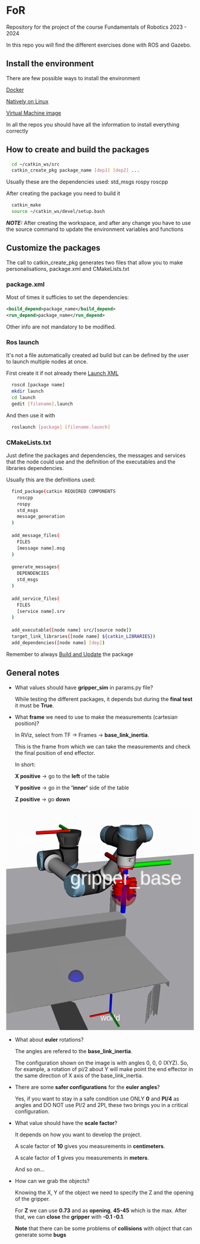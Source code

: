 # FoR

Repository for the project of the course Fundamentals of Robotics
2023 - 2024

In this repo you will find the different exercises done with ROS and Gazebo.

## Install the environment
There are few possible ways to install the environment

[Docker](https://github.com/mfocchi/lab-docker)

[Natively on Linux](https://github.com/mfocchi/locosim)

[Virtual Machine image](http://www.dropbox.com/sh/5trh0s5y1xzdjds/AACchznJb7606MbQKb6-fUiUa)

In all the repos you should have all the information to install everything correctly

## How to create and build the packages

```bash
  cd ~/catkin_ws/src
  catkin_create_pkg package_name [dep1] [dep2] ...
```

Usually these are the dependencies used: std_msgs rospy roscpp

After creating the package you need to build it
```bash
  catkin_make
  source ~/catkin_ws/devel/setup.bash
```

**_NOTE:_** 
After creating the workspace, and after any change you have to use the source command to update the environment variables and functions

## Customize the packages
The call to catkin_create_pkg generates two files that allow you to make personalisations, package.xml and CMakeLists.txt

### package.xml
Most of times it sufficies to set the dependencies:
```xml
<build_depend>package_name</build_depend>
<run_depend>package_name</run_depend>
```
Other info are not mandatory to be modified.

### Ros launch
It's not a file automatically created ad build but can be defined by the user
to launch multiple nodes at once.

First create it if not already there
[Launch XML](https://wiki.ros.org/roslaunch/XML)
```bash
  roscd [package name]
  mkdir launch
  cd launch
  gedit [filename].launch
```
And then use it with
```bash
  roslaunch [package] [filename.launch]
```

### CMakeLists.txt
Just define the packages and dependencies, the messages and services that the node could 
use and the definition of the executables and the libraries dependencies.

Usually this are the definitions used:
```bash
  find_package(catkin REQUIRED COMPONENTS
    roscpp
    rospy
    std_msgs
    message_generation
  )

  add_message_files(
    FILES
    [message name].msg
  )

  generate_messages(
    DEPENDENCIES
    std_msgs
  )

  add_service_files(
    FILES
    [service name].srv
  )

  add_executable([node name] src/[source node])
  target_link_libraries([node name] ${catkin_LIBRARIES})
  add_dependencies([node name] [dep])
```
Remember to always [Build and Update](#how-to-create-and-build-the-packages) the package

## General notes

- What values should have **gripper_sim** in params.py file?

  While testing the different packages, it depends but during the **final test** it must
  be **True**.

- What **frame** we need to use to make the measurements (cartesian position)? 
  
  In RViz, select from TF -> Frames -> **base_link_inertia**. 
  
  This is the frame from which we can take the measurements and check the final position of end effector.

  In short: 

  **X positive** -> go to the **left** of the table

  **Y positive** -> go in the **'inner'** side of the table

  **Z positive** -> go **down**
    
![alt text](./images/framesPositions.png)

- What about **euler** rotations?

  The angles are refered to the **base_link_inertia**.

  The configuration shown on the image is with angles 0, 0, 0 (XYZ). So, for example, a rotation of pi/2 about Y will make point the end effector in the same direction of X axis of the base_link_inertia.

- There are some **safer configurations** for the **euler angles**?

  Yes, if you want to stay in a safe condition use ONLY **0** and **PI/4** as angles and 
  DO NOT use PI/2 and 2PI, these two brings you in a critical configuration.

- What value should have the **scale factor**?
  
  It depends on how you want to develop the project.

  A scale factor of **10** gives you measurements in **centimeters**.

  A scale factor of **1** gives you measurements in **meters**. 

  And so on...

- How can we grab the objects?

  Knowing the X, Y of the object we need to specify the Z and the opening of the gripper.
  
  For **Z** we can use **0.73** and as **opening**, **45-45** which is the max.
  After that, we can **close** the **gripper** with **-0.1 -0.1**.

  **Note** that there can be some problems of **collisions** with object that can generate some **bugs**
